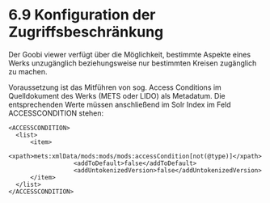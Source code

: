 # 6.9 Konfiguration der Zugriffsbeschränkung

Der Goobi viewer verfügt über die Möglichkeit, bestimmte Aspekte eines Werks unzugänglich beziehungsweise nur bestimmten Kreisen zugänglich zu machen.

Voraussetzung ist das Mitführen von sog. Access Conditions im Quelldokument des Werks \(METS oder LIDO\) als Metadatum. Die entsprechenden Werte müssen anschließend im Solr Index im Feld ACCESSCONDITION stehen:

```markup
<ACCESSCONDITION>
  <list>
      <item>
            <xpath>mets:xmlData/mods:mods/mods:accessCondition[not(@type)]</xpath>
                  <addToDefault>false</addToDefault>
                  <addUntokenizedVersion>false</addUntokenizedVersion>
      </item>
  </list>
</ACCESSCONDITION>
```




